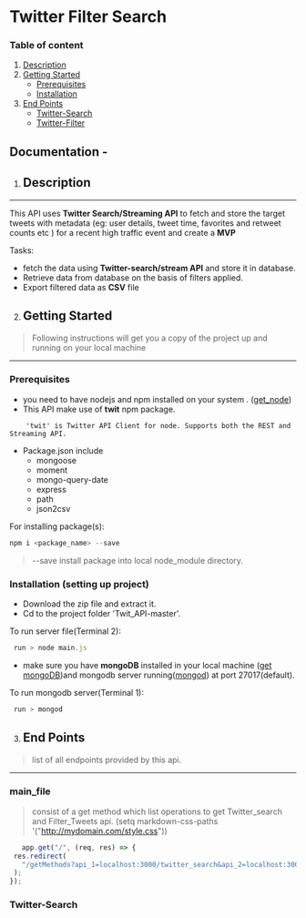 # Twitter Filter Search

### Table of content 
1. [Description](#description)
2. [Getting Started](#getting-started)
   * [Prerequisites](#prerequisites)
   * [Installation](#installation-setting-up-project)
3. [End Points](#end-points)
   * [Twitter-Search](#twitter-search)
   * [Twitter-Filter](#twitter-filter)




## Documentation -


1. ## Description
****
This API uses **Twitter Search/Streaming API** to fetch and store the target tweets with metadata
(eg: user details, tweet time, favorites and retweet counts etc ) for a recent high traffic event
and create a **MVP**

Tasks:

 * fetch the data using **Twitter-search/stream API** and store it in database.
 * Retrieve data from database on the basis of filters applied.
 * Export filtered data as **CSV** file 



2. ## Getting Started
> Following instructions will get you a copy of the project up and running on your local machine
****
### Prerequisites
  * you need to have nodejs and npm installed on your system . ([get_node](https://nodejs.org/en/download/))
  * This API make use of **twit** npm package.
  ```
      'twit' is Twitter API Client for node. Supports both the REST and Streaming API.  
  ```
  * Package.json include
    + mongoose
    + moment
    + mongo-query-date
    + express
    + path
    + json2csv
  
     
For installing package(s):
   ```javascript
   npm i <package_name> --save
   ```
> --save install package into local node_module directory.


 ### Installation (setting up project)
  * Download the zip file and extract it.
  * Cd to the project folder 'Twit_API-master'.
  
 To run server file(Terminal 2):
  ```javascript
   run > node main.js
   ```
  * make sure you have **mongoDB** installed in your local machine ([get mongoDB](https://docs.mongodb.com/manual/installation/))and mongodb server running([mongod](https://docs.mongodb.com/manual/tutorial/manage-mongodb-processes/)) at port 27017(default).
  
 To run mongodb server(Terminal 1):
  ```javascript
   run > mongod
   ``` 
   
3. ## End Points
 > list of all endpoints provided by this api.
 ****
 ### main_file
 > consist of a get method which list operations to get Twitter_search and Filter_Tweets api. 
 (setq markdown-css-paths '("http://mydomain.com/style.css"))
 ```javascript
    app.get("/", (req, res) => {
  res.redirect(
    "/getMethods?api_1=localhost:3000/twitter_search&api_2=localhost:3000/filter_tweets"
  );
});
 ```
 
 ### Twitter-Search
 
 

   
